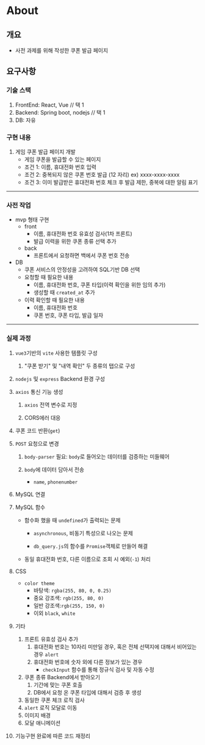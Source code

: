 # About

## 개요

- 사전 과제를 위해 작성한 쿠폰 발급 페이지

## 요구사항

### 기술 스택

1. FrontEnd: React, Vue // 택 1
2. Backend: Spring boot, nodejs // 택 1
3. DB: 자유

### 구현 내용

1. 게임 쿠폰 발급 페이지 개발
    - 게임 쿠폰을 발급할 수 있는 페이지
    - 조건 1: 이름, 휴대전화 번호 입력
    - 조건 2: 중복되지 않은 쿠폰 번호 발급 (12 자리) ex) xxxx-xxxx-xxxx 
    - 조건 3: 이미 발급받은 휴대전화 번호 체크 후 발급 제한, 중복에 대한 알림 표기

<hr>

### 사전 작업

- mvp 형태 구현
    - front
        - 이름, 휴대전화 번호 유효성 검사(1차 프론트)
        - 발급 이력을 위한 쿠폰 종류 선택 추가
    - back
        - 프론트에서 요청하면 백에서 쿠폰 번호 전송
- DB
    - 쿠폰 서비스의 안정성을 고려하여 SQL기반 DB 선택
    - 요청할 때 필요한 내용
        - 이름, 휴대전화 번호, 쿠폰 타입(이력 확인을 위한 임의 추가)
        - 생성할 때 `created_at` 추가
    - 이력 확인할 때 필요한 내용
        - 이름, 휴대전화 번호
        - 쿠폰 번호, 쿠폰 타입, 발급 일자

<hr>

### 실제 과정

1. `vue3`기반의  `vite` 사용한 템플릿 구성
    1. "쿠폰 받기" 및 "내역 확인" 두 종류의 탭으로 구성

2. `nodejs` 및 `express` Backend 환경 구성
3. `axios` 통신 기능 생성
    1. `axios` 전역 변수로 지정

    2. CORS에러 대응
4. 쿠폰 코드 반환(`get`)
5. `POST` 요청으로 변경
    1. `body-parser` 필요: `body`로 들어오는 데이터를 검증하는 미들웨어

    2. `body`에 데이터 담아서 전송
        - `name`, `phonenumber`

6. MySQL 연결
7. MySQL 함수

    - 함수화 했을 때 `undefined`가 출력되는 문제

        - `asynchronous`, 비동기 특성으로 나오는 문제

        - `db_query.js`의 함수를 `Promise`객체로 만들어 해결

    - 동일 휴대전화 번호, 다른 이름으로 조회 시 예외(`-1`) 처리

8. CSS

    - `color theme`
        - 바탕색: `rgba(255, 80, 0, 0.25)`
        - 중요 강조색: `rgb(255, 80, 0)`
        - 일반 강조색:`rgb(255, 150, 0)`
        - 이외 `black`, `white`
9. 기타

    1. 프론트 유효성 검사 추가
        1. 휴대전화 번호는 10자리 미만일 경우, 혹은 전체 선택지에 대해서 비어있는 경우 `alert`
        2. 휴대전화 번호에 숫자 외에 다른 정보가 있는 경우
            - `checkInput` 함수를 통해  정규식 검사 및 자동 수정
    2. 쿠폰 종류 Backend에서 받아오기
        1. 기간에 맞는 쿠폰 호출
        1. DB에서 요청 온 쿠폰 타입에 대해서 검증 후 생성
    3. 동일한 쿠폰 체크 로직 검사
    4. `alert` 로직 모달로 이동
    5. 이미지 배경
    6. 모달 애니메이션
10. 기능구현 완료에 따른 코드 재정리
